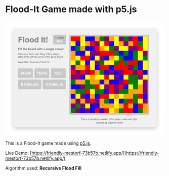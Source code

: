 # Flood-It Game made with p5.js

<img src="https://github.com/claytonchew/img/raw/master/floot-it-screenie.png" width="700px"/>

This is a Flood-It game made using [p5.js](https://p5js.org).

Live Demo: [https://friendly-mestorf-73b57b.netlify.app/](https://friendly-mestorf-73b57b.netlify.app/)

Algorithm used: **Recursive Flood Fill**
